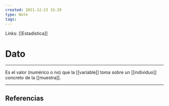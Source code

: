 ```yaml
---
created: 2021-12-23 15:29
type: Note
tags:
---
```


Links: [[Estadística]]

# Dato
---

Es el valor (numérico o no) que la [[variable]] toma sobre un [[individuo]] concreto de la [[muestra]].

---

## Referencias